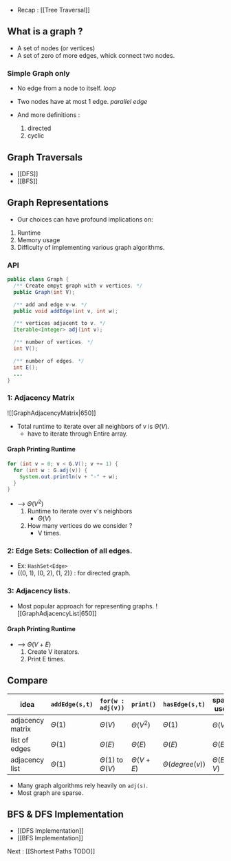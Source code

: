 - Recap : [[Tree Traversal]]

## What is a graph ?
- A set of nodes (or vertices)
- A set of zero of more edges, whick connect two nodes.

### Simple Graph only
- No edge from a node to itself. *loop*
- Two nodes have at most 1 edge. *parallel edge*

- And more definitions : 
	1. directed
	2. cyclic

## Graph Traversals
- [[DFS]]  
- [[BFS]]


## Graph Representations
- Our choices can have profound implications on:
1. Runtime
2. Memory usage
3. Difficulty of implementing various graph algorithms.

### API
```java
public class Graph {
  /** Create empyt graph with v vertices. */
  public Graph(int V);

  /** add and edge v-w. */
  public void addEdge(int v, int w);

  /** vertices adjacent to v. */
  Iterable<Integer> adj(int v);

  /** number of vertices. */
  int V();

  /** number of edges. */
  int E();
  ...
}
```

### 1: Adjacency Matrix

![[GraphAdjacencyMatrix|650]]
- Total runtime to iterate over all neighbors of v is $\Theta(V)$.
	- have to iterate through Entire array.

#### Graph Printing Runtime
```java
for (int v = 0; v < G.V(); v += 1) {
  for (int w : G.adj(v)) {
    System.out.println(v + "-" + w);
  }
}
```

- --> $\Theta(V^2)$
	1. Runtime to iterate over v's neighbors
		- $\Theta(V)$
	2. How many vertices do we consider ?
		- V times.

### 2: Edge Sets: Collection of all edges.
- Ex: `HashSet<Edge>`
- {(0, 1), (0, 2), (1, 2)} : for directed graph.

### 3: Adjacency lists.
- Most popular approach for representing graphs.
![[GraphAdjacencyList|650]]
#### Graph Printing Runtime
- --> $\Theta(V + E)$
	1. Create V iterators.
	2. Print E times.

## Compare
| idea             | `addEdge(s,t)` | `for(w : adj(v))`          | `print()`       | `hasEdge(s,t)`      | space used    |
| ---------------- | -------------- | -------------------------- | --------------- | ------------------- | ------------- |
| adjacency matrix | $\Theta(1)$    | $\Theta(V)$                | $\Theta(V^2)$   | $\Theta(1)$         | $\Theta(V^2)$ |
| list of edges    | $\Theta(1)$    | $\Theta(E)$                | $\Theta(E)$     | $\Theta(E)$         | $\Theta(E)$   |
| adjacency list   | $\Theta(1)$    | $\Theta(1)$ to $\Theta(V)$ | $\Theta(V + E)$ | $\Theta(degree(v))$ |  $\Theta(E + V)$             |

- Many graph algorithms rely heavily on `adj(s)`.
- Most graph are sparse.

## BFS & DFS Implementation
- [[DFS Implementation]]
- [[BFS Implementation]]

Next : [[Shortest Paths TODO]]